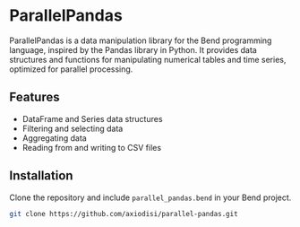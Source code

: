 # ParallelPandas

ParallelPandas is a data manipulation library for the Bend programming language, inspired by the Pandas library in Python. It provides data structures and functions for manipulating numerical tables and time series, optimized for parallel processing.

## Features

- DataFrame and Series data structures
- Filtering and selecting data
- Aggregating data
- Reading from and writing to CSV files

## Installation

Clone the repository and include `parallel_pandas.bend` in your Bend project.

```sh
git clone https://github.com/axiodisi/parallel-pandas.git
